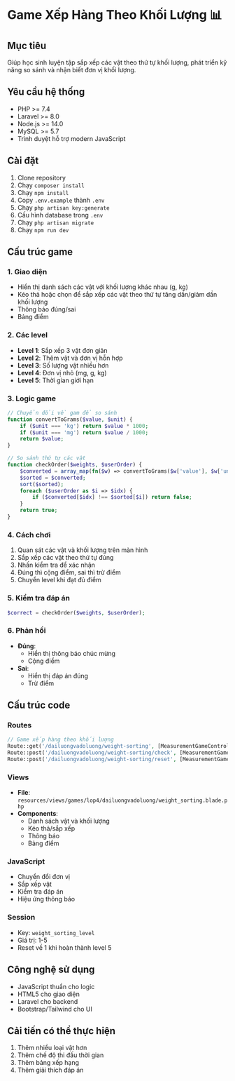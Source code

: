# Game Xếp Hàng Theo Khối Lượng 📊

## Mục tiêu
Giúp học sinh luyện tập sắp xếp các vật theo thứ tự khối lượng, phát triển kỹ năng so sánh và nhận biết đơn vị khối lượng.

## Yêu cầu hệ thống
- PHP >= 7.4
- Laravel >= 8.0
- Node.js >= 14.0
- MySQL >= 5.7
- Trình duyệt hỗ trợ modern JavaScript

## Cài đặt
1. Clone repository
2. Chạy `composer install`
3. Chạy `npm install`
4. Copy `.env.example` thành `.env`
5. Chạy `php artisan key:generate`
6. Cấu hình database trong `.env`
7. Chạy `php artisan migrate`
8. Chạy `npm run dev`

## Cấu trúc game

### 1. Giao diện
- Hiển thị danh sách các vật với khối lượng khác nhau (g, kg)
- Kéo thả hoặc chọn để sắp xếp các vật theo thứ tự tăng dần/giảm dần khối lượng
- Thông báo đúng/sai
- Bảng điểm

### 2. Các level
- **Level 1**: Sắp xếp 3 vật đơn giản
- **Level 2**: Thêm vật và đơn vị hỗn hợp
- **Level 3**: Số lượng vật nhiều hơn
- **Level 4**: Đơn vị nhỏ (mg, g, kg)
- **Level 5**: Thời gian giới hạn

### 3. Logic game
```php
// Chuyển đổi về gam để so sánh
function convertToGrams($value, $unit) {
    if ($unit === 'kg') return $value * 1000;
    if ($unit === 'mg') return $value / 1000;
    return $value;
}

// So sánh thứ tự các vật
function checkOrder($weights, $userOrder) {
    $converted = array_map(fn($w) => convertToGrams($w['value'], $w['unit']), $weights);
    $sorted = $converted;
    sort($sorted);
    foreach ($userOrder as $i => $idx) {
        if ($converted[$idx] !== $sorted[$i]) return false;
    }
    return true;
}
```

### 4. Cách chơi
1. Quan sát các vật và khối lượng trên màn hình
2. Sắp xếp các vật theo thứ tự đúng
3. Nhấn kiểm tra để xác nhận
4. Đúng thì cộng điểm, sai thì trừ điểm
5. Chuyển level khi đạt đủ điểm

### 5. Kiểm tra đáp án
```php
$correct = checkOrder($weights, $userOrder);
```

### 6. Phản hồi
- **Đúng**: 
  - Hiển thị thông báo chúc mừng
  - Cộng điểm
- **Sai**: 
  - Hiển thị đáp án đúng
  - Trừ điểm

## Cấu trúc code

### Routes
```php
// Game xếp hàng theo khối lượng
Route::get('/dailuongvadoluong/weight-sorting', [MeasurementGameController::class, 'weightSortingGame']);
Route::post('/dailuongvadoluong/weight-sorting/check', [MeasurementGameController::class, 'checkWeightSortingAnswer']);
Route::post('/dailuongvadoluong/weight-sorting/reset', [MeasurementGameController::class, 'resetWeightSortingGame']);
```

### Views
- **File**: `resources/views/games/lop4/dailuongvadoluong/weight_sorting.blade.php`
- **Components**:
  - Danh sách vật và khối lượng
  - Kéo thả/sắp xếp
  - Thông báo
  - Bảng điểm

### JavaScript
- Chuyển đổi đơn vị
- Sắp xếp vật
- Kiểm tra đáp án
- Hiệu ứng thông báo

### Session
- Key: `weight_sorting_level`
- Giá trị: 1-5
- Reset về 1 khi hoàn thành level 5

## Công nghệ sử dụng
- JavaScript thuần cho logic
- HTML5 cho giao diện
- Laravel cho backend
- Bootstrap/Tailwind cho UI

## Cải tiến có thể thực hiện
1. Thêm nhiều loại vật hơn
2. Thêm chế độ thi đấu thời gian
3. Thêm bảng xếp hạng
4. Thêm giải thích đáp án 